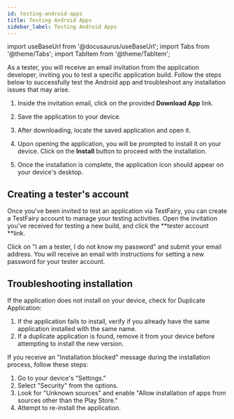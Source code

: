 ```yaml
---
id: testing-android-apps
title: Testing Android Apps
sidebar_label: Testing Android Apps
---
```


import useBaseUrl from '@docusaurus/useBaseUrl';
import Tabs from '@theme/Tabs';
import TabItem from '@theme/TabItem';

As a tester, you will receive an email invitation from the application developer, inviting you to test a specific application build. Follow the steps below to successfully test the Android app and troubleshoot any installation issues that may arise.

1. Inside the invitation email, click on the provided **Download App** link.

2. Save the application to your device.

3. After downloading, locate the saved application and open it.

4. Upon opening the application, you will be prompted to install it on your device. Click on the **Install** button to proceed with the installation.

5. Once the installation is complete, the application icon should appear on your device's desktop.

## Creating a tester's account
Once you've been invited to test an application via TestFairy, you can create a TestFairy account to manage your testing activities. Open the invitation you've received for testing a new build, and click the **tester account **link.

Click on "I am a tester, I do not know my password" and submit your email address. You will receive an email with instructions for setting a new password for your
tester account.

## Troubleshooting installation

If the application does not install on your device, check for Duplicate Application:

1. If the application fails to install, verify if you already have the same application installed with the same name.
2. If a duplicate application is found, remove it from your device before attempting to install the new version.

If you receive an "Installation blocked" message during the installation process, follow these steps:

1. Go to your device's "Settings."
2. Select "Security" from the options.
3. Look for "Unknown sources" and enable "Allow installation of apps from sources other than the Play Store."
4. Attempt to re-install the application.
